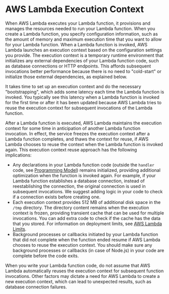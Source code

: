 # AWS Lambda Execution Context<a name="running-lambda-code"></a>

When AWS Lambda executes your Lambda function, it provisions and manages the resources needed to run your Lambda function\. When you create a Lambda function, you specify configuration information, such as the amount of memory and maximum execution time that you want to allow for your Lambda function\. When a Lambda function is invoked, AWS Lambda launches an execution context based on the configuration settings you provide\. The execution context is a temporary runtime environment that initializes any external dependencies of your Lambda function code, such as database connections or HTTP endpoints\. This affords subsequent invocations better performance because there is no need to "cold\-start" or initialize those external dependencies, as explained below\.

It takes time to set up an execution context and do the necessary "bootstrapping", which adds some latency each time the Lambda function is invoked\. You typically see this latency when a Lambda function is invoked for the first time or after it has been updated because AWS Lambda tries to reuse the execution context for subsequent invocations of the Lambda function\.

After a Lambda function is executed, AWS Lambda maintains the execution context for some time in anticipation of another Lambda function invocation\. In effect, the service freezes the execution context after a Lambda function completes, and thaws the context for reuse, if AWS Lambda chooses to reuse the context when the Lambda function is invoked again\. This execution context reuse approach has the following implications: 
+ Any declarations in your Lambda function code \(outside the `handler` code, see [Programming Model](programming-model-v2.md)\) remains initialized, providing additional optimization when the function is invoked again\. For example, if your Lambda function establishes a database connection, instead of reestablishing the connection, the original connection is used in subsequent invocations\. We suggest adding logic in your code to check if a connection exists before creating one\.
+ Each execution context provides 512 MB of additional disk space in the `/tmp` directory\. The directory content remains when the execution context is frozen, providing transient cache that can be used for multiple invocations\. You can add extra code to check if the cache has the data that you stored\. For information on deployment limits, see [AWS Lambda Limits](limits.md)\.
+ Background processes or callbacks initiated by your Lambda function that did not complete when the function ended resume if AWS Lambda chooses to reuse the execution context\. You should make sure any background processes or callbacks \(in case of Node\.js\) in your code are complete before the code exits\.

When you write your Lambda function code, do not assume that AWS Lambda automatically reuses the execution context for subsequent function invocations\. Other factors may dictate a need for AWS Lambda to create a new execution context, which can lead to unexpected results, such as database connection failures\.